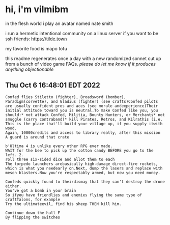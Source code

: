 # hi, i'm vilmibm

in the flesh world i play an avatar named nate smith

i run a hermetic intentional community on a linux server if you want to be ssh friends: https://tilde.town

my favorite food is mapo tofu

this readme regenerates once a day with a new randomized sonnet cut up from a bunch of video game FAQs.
_please do let me know if it produces anything objectionable_

## Thu Oct  6 16:48:01 EDT 2022

    Confed flies Stiletto (fighter), Broadsword (bomber), Paradigm(corvette), and Gladius (fighter) (see crafts)Confed pilots are usually confident pros and aces (see morale andexperience)Their initial attitude toward you is neutral.To make Confed like you, you should:* not attack Confed, Militia, Bounty Hunters, or Merchants* not smuggle (carry contraband)* kill Pirates, Retros, and Kilrathis (i.e.
    This is the place that'll build your village up, if you supply itwith wood.
    Again, 10000credits and access to library really, after this mission
    A guard is around that crate
    
    b'Ultima 4 is unlike every other RPG ever made.
    WAIT for the bee to pick up the cotton candy BEFORE you go to the left. 2.
    roll three six-sided dice and allot them to each
    The torpedo launchers arebasically high-damage direct-fire rockets, which is what you needearly on.Next, dump the lasers and replace with meson blasters.Now you're respectably armed, but now you need money.
    
    Confeds quickly found to theirdismay that they can't destroy the drone either.
    You've got a bomb in your brain
    So ifyou have friendlies and enemies flying the same type of craftTalons, for example
    Try the ultimateevil, find his sheep THEN kill him.
    
    Continue down the hall F
    By flipping the switches
